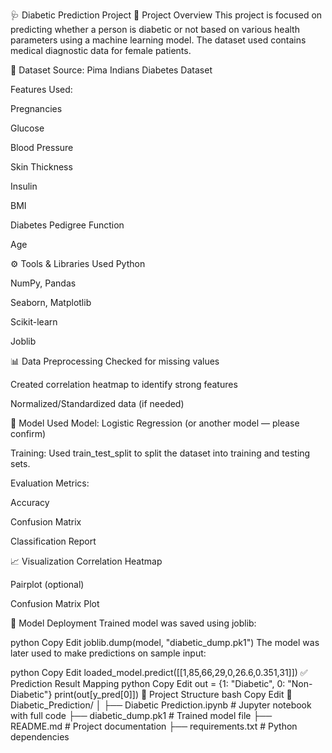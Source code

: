 🩺 Diabetic Prediction Project
📌 Project Overview
This project is focused on predicting whether a person is diabetic or not based on various health parameters using a machine learning model. The dataset used contains medical diagnostic data for female patients.

📁 Dataset
Source: Pima Indians Diabetes Dataset

Features Used:

Pregnancies

Glucose

Blood Pressure

Skin Thickness

Insulin

BMI

Diabetes Pedigree Function

Age

⚙️ Tools & Libraries Used
Python

NumPy, Pandas

Seaborn, Matplotlib

Scikit-learn

Joblib

📊 Data Preprocessing
Checked for missing values

Created correlation heatmap to identify strong features

Normalized/Standardized data (if needed)

🤖 Model Used
Model: Logistic Regression (or another model — please confirm)

Training: Used train_test_split to split the dataset into training and testing sets.

Evaluation Metrics:

Accuracy

Confusion Matrix

Classification Report

📈 Visualization
Correlation Heatmap

Pairplot (optional)

Confusion Matrix Plot

💾 Model Deployment
Trained model was saved using joblib:

python
Copy
Edit
joblib.dump(model, "diabetic_dump.pk1")
The model was later used to make predictions on sample input:

python
Copy
Edit
loaded_model.predict([[1,85,66,29,0,26.6,0.351,31]])
✅ Prediction Result Mapping
python
Copy
Edit
out = {1: "Diabetic", 0: "Non-Diabetic"}
print(out[y_pred[0]])
📂 Project Structure
bash
Copy
Edit
📁 Diabetic_Prediction/
│
├── Diabetic Prediction.ipynb        # Jupyter notebook with full code
├── diabetic_dump.pk1                # Trained model file
├── README.md                        # Project documentation
├── requirements.txt                 # Python dependencies

